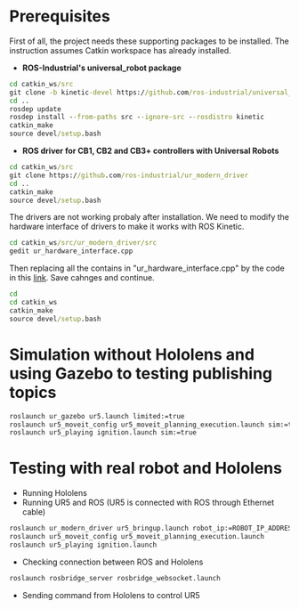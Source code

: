# Prerequisites
First of all, the project needs these supporting packages to be installed. The instruction assumes Catkin workspace has already installed.
* **ROS-Industrial's universal_robot package**
```cmd
cd catkin_ws/src
git clone -b kinetic-devel https://github.com/ros-industrial/universal_robot.git
cd ..
rosdep update
rosdep install --from-paths src --ignore-src --rosdistro kinetic
catkin_make
source devel/setup.bash
```
* **ROS driver for CB1, CB2 and CB3+ controllers with Universal Robots**
```cmd
cd catkin_ws/src
git clone https://github.com/ros-industrial/ur_modern_driver
cd ..
catkin_make
source devel/setup.bash
```
The drivers are not working probaly after installation. We need to modify the hardware interface of drivers to make it works with ROS Kinetic.
```cmd
cd catkin_ws/src/ur_modern_driver/src
gedit ur_hardware_interface.cpp
```
Then replacing all the contains in "ur_hardware_interface.cpp" by the code in this [link](https://github.com/iron-ox/ur_modern_driver/blob/883070d0b6c0c32b78bb1ca7155b8f3a1ead416c/src/ur_hardware_interface.cpp).
 Save cahnges and continue.

```cmd
cd
cd catkin_ws
catkin_make
source devel/setup.bash
```

# Simulation without Hololens and using Gazebo to testing publishing topics
```cmd
roslaunch ur_gazebo ur5.launch limited:=true
roslaunch ur5_moveit_config ur5_moveit_planning_execution.launch sim:=true limited:=true
roslaunch ur5_playing ignition.launch sim:=true
```

# Testing with real robot and Hololens
* Running Hololens
* Running UR5 and ROS (UR5 is connected with ROS through Ethernet cable)
```cmd
roslaunch ur_modern_driver ur5_bringup.launch robot_ip:=ROBOT_IP_ADDRESS
roslaunch ur5_moveit_config ur5_moveit_planning_execution.launch
roslaunch ur5_playing ignition.launch
```
* Checking connection between ROS and Hololens
```cmd
roslaunch rosbridge_server rosbridge_websocket.launch
```
* Sending command from Hololens to control UR5
